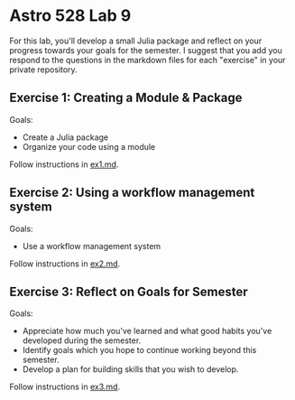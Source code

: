 # Astro 528 Lab 9

For this lab, you'll develop a small Julia package and reflect on your progress towards your goals for the semester.  I suggest that you add you respond to the questions in the markdown files for each "exercise" in your private repository.  

## Exercise 1:  Creating a Module & Package
Goals:  
- Create a Julia package
- Organize your code using a module

Follow instructions in [ex1.md](https://github.com/PsuAstro528/lab9/blob/main/ex1.md).

## Exercise 2:  Using a workflow management system
Goals:
- Use a workflow management system

Follow instructions in [ex2.md](https://github.com/PsuAstro528/lab9/blob/main/ex2.md).


## Exercise 3:  Reflect on Goals for Semester
Goals:
- Appreciate how much you've learned and what good habits you've developed during the semester.
- Identify goals which you hope to continue working beyond this semester.
- Develop a plan for building skills that you wish to develop.

Follow instructions in [ex3.md](https://github.com/PsuAstro528/lab9/blob/main/ex3.md).

